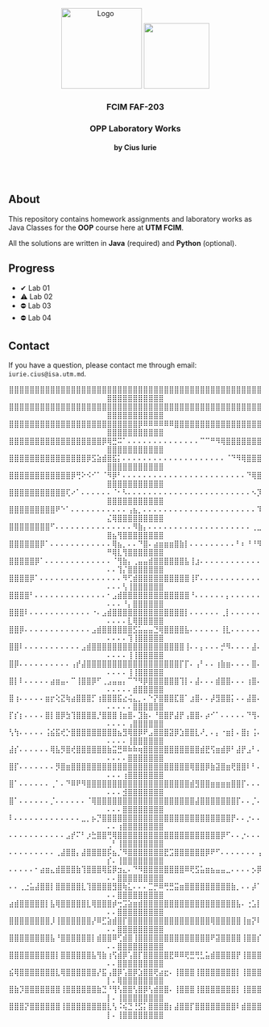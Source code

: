 <p align="center">
  <a>
    <img src="https://brandslogos.com/wp-content/uploads/images/large/java-logo-1.png" alt="Logo" width="160" height="160">
  </a>
  <a>
    <img src="https://external-content.duckduckgo.com/iu/?u=https%3A%2F%2Fsos-software.com%2Fwp-content%2Fuploads%2FIntelliJ_IDEA_Logo.svg_.png&f=1&nofb=1" width="130" height="130">
  </a>

<h3 align="center">FCIM FAF-203</h3>

  <div align="center">
    <h3>OPP Laboratory Works</h3>
    <h4>by Cius Iurie</h4>
    <br />
    <br />
  </div>
</p>

## About

This repository contains homework assignments and laboratory works as Java Classes for the **OOP** course here at **UTM FCIM**.

All the solutions are written in **Java** (required) and **Python** (optional).

## Progress

- ✔ Lab 01
- ⚠ Lab 02
- ⛔ Lab 03
- ⛔ Lab 04

## Contact

If you have a question, please contact me through email: `iurie.cius@isa.utm.md`.

<p id="waifu" align="center">
⣿⣿⣿⣿⣿⣿⣿⣿⣿⣿⣿⣿⣿⣿⣿⣿⣿⣿⣿⣿⣿⣿⣿⣿⣿⣿⣿⣿⣿⣿⣿⣿⣿⣿⣿⣿⣿⣿⣿⣿⣿⣿⣿⣿⣿⣿⣿⣿⣿⣿⣿⣿⣿⣿⣿⣿⣿⣿⣿⣿
⣿⣿⣿⣿⣿⣿⣿⣿⣿⣿⣿⣿⣿⣿⣿⣿⣿⣿⣿⣿⣿⣿⣿⣿⣿⣿⣿⣿⣿⣿⣿⣿⣿⣿⣿⣿⣿⣿⣿⣿⣿⣿⣿⣿⣿⣿⣿⣿⣿⣿⣿⣿⣿⣿⣿⣿⣿⣿⣿⣿
⣿⣿⣿⣿⣿⣿⣿⣿⣿⣿⣿⣿⣿⣿⣿⣿⣿⣿⣿⣿⣿⣿⣿⣿⣿⡿⠿⠿⠿⠿⠿⠿⣿⣿⣿⣿⣿⣿⣿⣿⣿⣿⣿⣿⣿⣿⣿⣿⣿⣿⣿⣿⣿⣿⣿⣿⣿⣿⣿⣿
⣿⣿⣿⣿⣿⣿⣿⣿⣿⣿⣿⣿⣿⣿⣿⣿⣿⣿⡿⢿⣛⠭⠁⠄⠄⠄⠄⠄⠄⠄⠄⠄⠄⠄⠄⠄⠄⠉⠉⠛⠻⢿⣿⣿⣿⣿⣿⣿⣿⣿⣿⣿⣿⣿⣿⣿⣿⣿⣿⣿
⣿⣿⣿⣿⣿⣿⣿⣿⣿⣿⣿⣿⣿⣿⣿⡿⣫⣵⣾⣿⣯⡅⠄⠄⠄⠄⠄⠄⠄⠄⠄⠄⠄⠄⠄⠄⠄⠄⠄⠄⠄⠄⠈⠙⠻⢿⣿⣿⣿⣿⣿⣿⣿⣿⣿⣿⣿⣿⣿⣿
⣿⣿⣿⣿⣿⣿⣿⣿⣿⣿⣿⣿⡿⢛⠕⠪⠊⠁⠈⠻⡿⠃⠄⠄⠄⠄⠄⠄⠄⠄⠄⠄⠄⠄⠄⠄⠄⠄⠄⠄⠄⠄⠄⠄⠄⠄⠙⢿⣿⣿⣿⣿⣿⣿⣿⣿⣿⣿⣿⣿
⣿⣿⣿⣿⣿⣿⣿⣿⣿⣿⣿⢏⠔⠁⠄⠄⠄⠄⠄⠄⠈⠂⠣⠄⠄⠄⠄⠄⠄⠄⠄⠄⠄⠄⠄⠄⠄⠄⠄⠄⠄⠄⠄⠄⠄⠄⠄⠢⡹⣿⣿⣿⣿⣿⣿⣿⣿⣿⣿⣿
⣿⣿⣿⣿⣿⣿⣿⣿⣿⠟⠑⠁⠄⠄⠄⠄⠄⠄⠄⠄⠄⠄⠄⢠⣦⡀⠄⠄⠄⠄⠄⠄⠄⠄⠄⠄⠄⠄⠄⠄⠄⠄⠄⠄⠄⠄⠄⠄⠹⣌⢿⣿⣿⣿⣿⣿⣿⣿⣿⣿
⣿⣿⣿⣿⣿⣿⣿⣿⠋⠄⠄⠄⠄⠄⠄⠄⠄⠄⠄⠄⠄⠄⠄⠄⠻⣷⡄⠄⠄⠄⠄⠄⠄⠄⠄⠄⠄⠄⠄⠄⠄⠄⠄⠄⠄⠄⠄⢀⣀⣿⣦⢻⣿⣿⣿⣿⣿⣿⣿⣿
⣿⣿⣿⣿⣿⣿⡿⠁⠄⠄⠄⠄⠄⠄⠄⠄⠄⠄⠄⠄⢿⣦⡀⠄⠄⠙⣿⠄⣴⣶⣶⣶⣿⣷⡇⠄⠄⠄⠄⠄⠄⠄⠄⠄⠃⠆⠘⠘⠻⠛⢿⣇⢻⣿⣿⣿⣿⣿⣿⣿
⣿⣿⣿⣿⣿⡿⠁⠄⠄⠄⠄⠄⠄⠄⠄⠄⠄⠄⠄⠄⠈⢻⣷⡄⢀⣤⣤⣾⣿⣿⣿⣿⣿⣿⣧⢸⣰⠄⠄⠄⠄⠄⠄⠄⠄⠄⠄⠄⠄⠄⠄⢹⡌⣿⣿⣿⣿⣿⣿⣿
⣿⣿⣿⣿⡿⠁⠄⠄⠄⠄⠄⠄⠄⠄⠄⠄⠄⠄⠄⠄⠄⠄⠻⢋⣾⣿⣿⣿⣿⣿⣿⣿⣿⣿⣿⢸⠏⠄⠄⠄⠄⠄⠄⠄⠄⠄⠄⠄⠄⠄⠄⠄⢣⢸⣿⣿⣿⣿⣿⣿
⣿⣿⣿⣿⠃⠄⠄⠄⠄⠄⠄⠄⠄⠄⠄⠄⠄⠄⠄⠂⣠⣾⣿⣿⣿⣿⣿⣿⣿⣿⣿⣿⣿⣿⣿⠘⠄⠄⠄⠄⠄⠄⡄⠄⠄⠄⠄⠄⠄⠄⠄⠄⠘⡄⣿⣿⣿⣿⣿⣿
⣿⣿⣿⠇⠄⠄⠄⠄⠄⠄⠄⠄⠄⠄⠄⠄⠐⠄⣠⣾⣿⣿⣿⣿⣿⣿⣿⣿⣿⣿⣿⣿⣿⣿⡇⠄⠄⠄⠄⠄⠄⢀⡇⠄⠄⠄⠄⠄⠄⠄⠄⠄⠄⣇⢿⣿⣿⣿⣿⣿
⣿⣿⡿⠄⠄⠄⠄⠄⠄⠄⠄⠄⠄⠄⠄⠄⣠⣾⣿⣿⣿⣿⣿⣿⣫⣥⣤⣤⣙⢿⣿⣿⣿⣿⣧⠄⠄⠄⠄⠄⠄⢸⣇⠄⠄⠄⠄⠄⠄⠄⠄⠄⠄⢹⢸⣿⣿⣿⣿⣿
⣿⣿⠇⠄⠄⠄⠄⠄⠄⠄⠄⠄⠄⠄⣠⣾⣿⣿⣿⣿⣿⣿⣿⣿⣿⣿⣿⣿⣿⣿⣿⣿⣿⣿⢸⠄⠄⡄⠄⠄⠄⡚⠻⠄⠄⠄⠄⣼⠄⠄⠄⠄⠄⢸⢸⣿⣿⣿⣿⣿
⣿⡿⠄⠄⠄⠄⠄⠄⠄⠄⠄⠄⢠⡞⣼⣿⣿⣿⣿⣿⣿⣿⣿⣿⣿⣿⣿⣿⣿⣿⣿⣿⣿⡏⡏⠄⢠⠃⠄⠄⢰⣷⣶⠄⠄⠄⠄⣿⠄⠄⠄⠄⠄⢸⢸⣿⣿⣿⣿⣿
⣿⡇⠇⠄⠄⠄⠄⠄⣴⣶⣤⠄⠉⢸⣿⣿⡿⠋⢀⣠⣤⣤⡄⠉⠙⠻⡿⣿⣿⣿⣿⣿⣿⢹⡇⠄⣼⠄⠄⠄⣾⣿⣿⠄⠄⠄⢰⣿⠄⠄⠄⠄⠄⠄⣾⣿⣿⣿⣿⣿
⣿⢰⠄⠄⠄⠄⠄⣶⡖⢕⣝⢷⣴⣿⣿⣿⡋⢰⣿⣿⣿⣯⣔⢬⣄⡀⠄⠑⡝⣿⣿⣿⣏⣿⠁⣰⣿⠄⠄⡼⣻⣿⣿⡅⠄⠄⣼⣿⠄⠄⠄⠄⠄⠄⣿⣿⣿⣿⣿⣿
⡏⡎⡆⠄⠄⠄⠄⣿⡇⣿⡿⣳⢹⣿⣿⣿⣿⡘⣿⣿⣿⢸⣶⣿⠄⣹⣷⠄⠘⣿⣿⡟⣼⡟⢠⣿⣿⠄⡴⠊⠁⠄⠄⠄⠄⠄⠙⢻⠄⠄⠄⠄⠄⢠⣿⣿⣿⣿⣿⣿
⢣⢳⠄⠄⠄⠄⠄⢨⣮⣯⢞⡑⣿⣿⣿⣿⣿⣿⣿⣿⣿⣦⣻⢿⣿⡿⠟⣠⣿⣿⣿⣽⡿⣱⣿⣿⣇⠜⡀⠄⡄⠐⣶⡇⠄⣿⡆⢨⠄⠄⠄⠄⠄⢸⣿⣿⣿⣿⣿⣿
⣼⡎⠄⠄⠄⠄⠄⠄⢿⣧⡻⣿⢞⣿⣿⣿⣿⣿⣿⣷⣭⣛⠿⠷⠷⢶⣿⣿⣿⣿⣿⣿⣿⣿⣿⣿⣿⣾⣟⢫⣶⣾⡿⠃⣼⡟⣠⠃⠄⠄⠄⠄⠄⣿⣿⣿⣿⣿⣿⣿
⣿⡏⠄⠄⠄⠄⠄⠄⠄⡻⣿⣶⣿⣿⣿⣿⣿⣿⣿⣿⣿⣿⣿⣿⣿⣿⣿⣿⣿⣿⣿⣿⣿⣿⣿⢿⣿⣿⡿⣷⣽⣿⣶⢟⣿⣿⠇⠃⠄⠄⠄⠄⢰⣿⣿⣿⣿⣿⣿⣿
⣿⠁⠄⠄⠄⠄⠄⠄⢀⠁⠄⠙⠿⠟⠻⣿⣿⣿⣿⣿⣿⣿⣿⣿⣿⣿⣿⣿⣿⣿⣿⣿⣿⣿⣿⣾⣻⣿⣿⣶⣶⣶⣶⣿⣿⡏⠄⠄⠄⠄⠄⠄⣺⣿⣿⣿⣿⣿⣿⣿
⣿⠁⠄⠄⠄⠄⠄⠄⡈⠄⠄⠄⠄⠄⠄⠈⢿⣿⣿⣿⣿⣿⣿⣿⣿⣿⣿⣿⣿⣿⣿⣿⣿⣿⣿⣿⣼⣿⣿⣿⣿⣿⣿⣿⡏⠄⠄⡈⠄⠄⠄⠄⣿⣿⣿⣿⣿⣿⣿⣿
⠇⠄⠄⠄⠄⠄⠄⠄⠄⠄⠄⠄⠄⠄⣀⡀⡦⡙⣿⣿⣿⣿⣿⣿⣿⣿⣿⣿⣿⣿⣿⣿⣿⣿⣿⣿⣿⣿⣿⣿⣿⣿⣿⡟⠄⠄⡐⠄⠄⠄⠄⢰⣿⣿⣿⣿⣿⣿⣿⣿
⠄⠄⠄⠄⠄⠄⠄⠄⠄⠄⠄⣠⡞⠍⠃⡰⣓⣿⣿⢛⢿⣿⣿⣿⣿⣿⣿⣿⣿⣿⣿⣿⣿⣿⣿⣿⣿⣿⣿⣿⣿⡿⠋⠄⠄⡐⠄⠄⠄⢀⠃⢸⣿⣿⣿⣿⣿⣿⣿⣿
⠄⠄⠄⠄⠄⠄⠄⠄⠄⢀⣼⣿⣿⡄⣼⣿⣿⣿⣿⡯⣦⡈⠻⣿⣿⣿⣿⣿⣿⣿⣟⣩⣿⣿⣿⣿⣿⣿⡿⠟⠋⠄⠄⠄⠄⠄⠄⠄⢠⡎⠄⢸⣿⣿⣿⣿⣿⣿⣿⣿
⠄⠄⠄⠄⠄⠂⣴⣶⣄⣾⣿⣿⣿⣷⢹⣿⣿⣿⢿⣯⡿⣲⣄⠄⠙⠻⣿⣿⣿⣿⣿⣿⣿⣿⠿⢟⣫⣥⣶⣦⣤⣤⣀⠄⠄⠄⠄⡢⡿⠄⠄⣿⣿⣿⣿⣿⣿⣿⣿⣿
⠄⠄⢀⣐⣥⣼⣿⣿⡇⣿⣿⣿⣿⣿⣇⢹⣿⣿⣿⣿⣻⣿⢷⣅⠄⠄⠄⣉⡛⠿⢛⣛⣭⣶⣿⣿⣿⣿⣿⣿⣿⣿⣿⣷⡀⠄⠄⡼⠁⠄⠄⣿⣿⣿⣿⣿⣿⣿⣿⣿
⣴⣾⣿⣿⣿⣿⣿⡇⣧⢿⣿⣿⣿⣿⣿⣇⢿⣿⣿⣿⡾⢒⣩⣵⣶⣾⣿⣿⣿⣿⣿⣿⣿⣿⣿⣿⣿⣿⣿⣿⣿⣿⣿⣿⣧⠄⢐⣡⡇⠄⠄⣿⣿⣿⣿⣿⣿⣿⣿⣿
⣿⣿⣿⣿⣿⣿⣿⣿⡸⢸⣿⣿⣿⣿⣿⣿⡜⠿⣋⣵⣾⣿⡏⣿⣿⣿⣿⣿⣿⣿⣿⣿⣿⣿⣿⣿⣿⣿⣿⢿⣿⣿⣿⣿⣿⢸⣶⡝⠇⠄⠄⣿⣿⣿⣿⣿⣿⣿⣿⣿
⣿⣿⣿⣿⣿⣿⣿⣿⣧⠘⣿⣿⣿⣿⣿⣿⡇⣾⣿⣿⠿⢋⣾⣿⢸⣿⣿⣿⣿⣿⣿⣿⣿⣿⣿⣿⣿⣿⣿⠟⣽⣿⣿⣿⣿⢸⣿⣿⡎⠄⠄⣿⣿⣿⣿⣿⣿⣿⣿⣿
⣿⣿⣿⣿⣿⣿⣿⣿⣿⡇⣿⣿⣿⣿⣿⣿⣧⢻⣷⢰⢫⣾⡿⢡⣿⡏⣿⣿⣿⣿⣿⣟⠿⠿⢟⣛⢛⣃⣥⣾⣿⣿⣿⣿⡟⢸⣿⣿⣿⠄⠄⣿⣿⣿⣿⣿⣿⣿⣿⣿
⣮⢿⣿⣿⣿⣿⣿⣿⣿⣇⢿⣿⣿⣿⣿⣿⣿⡜⣯⢠⣿⡿⢡⣿⡿⣱⣿⣿⢟⣴⣖⠄⢸⣿⣿⣿⢸⣿⣿⣿⣿⣿⣿⣿⡇⢸⣿⣿⣿⡇⠄⢿⣿⣿⣿⣿⣿⣿⣿⣿
⣿⣷⡹⣿⣿⣿⣿⣿⣿⣿⢸⣿⣿⣿⣿⣿⣿⣷⣙⠘⢻⢣⣿⣿⢣⣿⡿⢣⣾⣿⣿⠄⢸⣿⣿⣿⢸⣿⣿⣿⣿⣿⣿⣿⡇⢸⣿⣿⣿⡇⠄⢸⣿⣿⣿⣿⣿⣿⣿⣿
⣿⣿⣿⡝⣿⣿⣿⣿⣿⣿⢸⣿⣿⣿⣿⣿⣿⣿⣿⣇⢣⠨⢮⣙⢘⣫⡅⣿⣿⣿⣿⡆⣼⣿⣿⡏⣿⣿⣿⣿⣿⣿⣿⣿⠇⣾⣿⣿⣿⡇⠄⢸⣿⣿⣿⣿⣿⣿⣿⣿
</p>